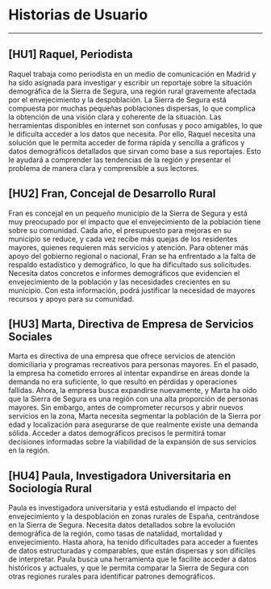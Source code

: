 # Historias de Usuario

---

## [HU1] Raquel, Periodista

Raquel trabaja como periodista en un medio de comunicación en Madrid y ha sido asignada para investigar y escribir un reportaje sobre la situación demográfica de la Sierra de Segura, una región rural gravemente afectada por el envejecimiento y la despoblación. La Sierra de Segura está compuesta por muchas pequeñas poblaciones dispersas, lo que complica la obtención de una visión clara y coherente de la situación. Las herramientas disponibles en internet son confusas y poco amigables, lo que le dificulta acceder a los datos que necesita. Por ello, Raquel necesita una solución que le permita acceder de forma rápida y sencilla a gráficos y datos demográficos detallados que sirvan como base a sus reportajes. Esto le ayudará a comprender las tendencias de la región y presentar el problema de manera clara y comprensible a sus lectores.

## [HU2] Fran, Concejal de Desarrollo Rural

Fran es concejal en un pequeño municipio de la Sierra de Segura y está muy preocupado por el impacto que el envejecimiento de la población tiene sobre su comunidad. Cada año, el presupuesto para mejoras en su municipio se reduce, y cada vez recibe más quejas de los residentes mayores, quienes requieren más servicios y atención. Para obtener más apoyo del gobierno regional o nacional, Fran se ha enfrentado a la falta de respaldo estadístico y demográfico, lo que ha dificultado sus solicitudes. Necesita datos concretos e informes demográficos que evidencien el envejecimiento de la población y las necesidades crecientes en su municipio. Con esta información, podrá justificar la necesidad de mayores recursos y apoyo para su comunidad.

## [HU3] Marta, Directiva de Empresa de Servicios Sociales

Marta es directiva de una empresa que ofrece servicios de atención domiciliaria y programas recreativos para personas mayores. En el pasado, la empresa ha cometido errores al intentar expandirse en áreas donde la demanda no era suficiente, lo que resultó en pérdidas y operaciones fallidas. Ahora, la empresa busca expandirse nuevamente, y Marta ha oído que la Sierra de Segura es una región con una alta proporción de personas mayores. Sin embargo, antes de comprometer recursos y abrir nuevos servicios en la zona, Marta necesita segmentar la población de la Sierra por edad y localización para asegurarse de que realmente existe una demanda sólida. Acceder a datos demográficos precisos le permitirá tomar decisiones informadas sobre la viabilidad de la expansión de sus servicios en la región.

## [HU4] Paula, Investigadora Universitaria en Sociología Rural

Paula es investigadora universitaria y está estudiando el impacto del envejecimiento y la despoblación en zonas rurales de España, centrándose en la Sierra de Segura. Necesita datos detallados sobre la evolución demográfica de la región, como tasas de natalidad, mortalidad y envejecimiento. Hasta ahora, ha tenido dificultades para acceder a fuentes de datos estructuradas y comparables, que están dispersas y son difíciles de interpretar. Paula busca una herramienta que le facilite acceder a datos históricos y actuales, y que le permita comparar la Sierra de Segura con otras regiones rurales para identificar patrones demográficos. 

